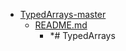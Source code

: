 - <a href = "E:\Node_projects\Node_Way\ArchivTSH_2\ArhivTimur_2\TypedArrays-master\cat.TypedArrays-master\dir.TypedArrays-master.md">TypedArrays-master</a>
    - <a href = "E:\Node_projects\Node_Way\ArchivTSH_2\ArhivTimur_2\TypedArrays-master\README.md">README.md</a>
        - *# TypedArrays
